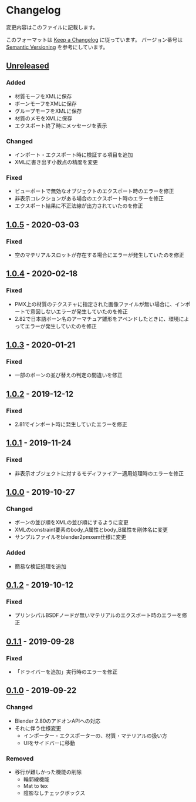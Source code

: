 # Changelog
変更内容はこのファイルに記載します。

このフォーマットは [Keep a Changelog](https://keepachangelog.com/ja/1.0.0/) に従っています。
バージョン番号は [Semantic Versioning](https://semver.org/lang/ja/spec/v2.0.0.html) を参考にしています。

## [Unreleased]
### Added
- 材質モーフをXMLに保存
- ボーンモーフをXMLに保存
- グループモーフをXMLに保存
- 材質のメモをXMLに保存
- エクスポート終了時にメッセージを表示

### Changed
- インポート・エクスポート時に検証する項目を追加
- XMLに書き出す小数点の精度を変更

### Fixed
- ビューポートで無効なオブジェクトのエクスポート時のエラーを修正
- 非表示コレクションがある場合のエクスポート時のエラーを修正
- エクスポート結果に不正法線が出力されていたのを修正

## [1.0.5] - 2020-03-03
### Fixed
- 空のマテリアルスロットが存在する場合にエラーが発生していたのを修正

## [1.0.4] - 2020-02-18
### Fixed
- PMX上の材質のテクスチャに指定された画像ファイルが無い場合に、インポートで意図しないエラーが発生していたのを修正
- 2.82で日本語ボーン名のアーマチュア雛形をアペンドしたときに、環境によってエラーが発生していたのを修正

## [1.0.3] - 2020-01-21
### Fixed
- 一部のボーンの並び替えの判定の間違いを修正

## [1.0.2] - 2019-12-12
### Fixed
- 2.81でインポート時に発生していたエラーを修正

## [1.0.1] - 2019-11-24
### Fixed
- 非表示オブジェクトに対するモディファイアー適用処理時のエラーを修正

## [1.0.0] - 2019-10-27
### Changed
- ボーンの並び順をXMLの並び順にするように変更
- XMLのconstraint要素のbody_A属性とbody_B属性を剛体名に変更
- サンプルファイルをblender2pmxem仕様に変更

### Added
- 簡易な検証処理を追加

## [0.1.2] - 2019-10-12
### Fixed
- プリンシパルBSDFノードが無いマテリアルのエクスポート時のエラーを修正

## [0.1.1] - 2019-09-28
### Fixed
- 「ドライバーを追加」実行時のエラーを修正

## [0.1.0] - 2019-09-22
### Changed
- Blender 2.80のアドオンAPIへの対応
- それに伴う仕様変更
  - インポーター・エクスポーターの、材質・マテリアルの扱い方
  - UIをサイドバーに移動

### Removed
- 移行が難しかった機能の削除
  - 輪郭線機能
  - Mat to tex
  - 陰影なしチェックボックス

[Unreleased]: https://github.com/matunnkazumi/blender2pmxem/compare/1.0.5...HEAD
[1.0.5]: https://github.com/matunnkazumi/blender2pmxem/compare/1.0.4...1.0.5
[1.0.4]: https://github.com/matunnkazumi/blender2pmxem/compare/1.0.3...1.0.4
[1.0.3]: https://github.com/matunnkazumi/blender2pmxem/compare/1.0.2...1.0.3
[1.0.2]: https://github.com/matunnkazumi/blender2pmxem/compare/1.0.1...1.0.2
[1.0.1]: https://github.com/matunnkazumi/blender2pmxem/compare/1.0.0...1.0.1
[1.0.0]: https://github.com/matunnkazumi/blender2pmxem/compare/0.1.2...1.0.0
[0.1.2]: https://github.com/matunnkazumi/blender2pmxem/compare/0.1.1...0.1.2
[0.1.1]: https://github.com/matunnkazumi/blender2pmxem/compare/0.1.0...0.1.1
[0.1.0]: https://github.com/matunnkazumi/blender2pmxem/releases/tag/0.1.0
